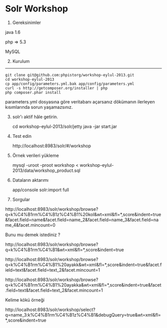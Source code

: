 Solr Workshop
========================


1) Gereksinimler

java 1.6

php => 5.3

MySQL

2) Kurulum
----------------------------------

    git clone git@github.com:phpistorg/workshop-eylul-2013.git
    cd workshop-eylul-2013
    cp app/config/parameters.yml.bak app/config/parameters.yml
    curl -s http://getcomposer.org/installer | php
    php composer.phar install

parameters.yml dosyasına göre veritabanı açarsanız dökümanın ilerleyen kısımlarında sorun yaşamazsınız.

3) solr'ı aktif hâle getirin.

    cd workshop-eylul-2013/solr/jetty
    java -jar start.jar

4) Test edin

    http://localhost:8983/solr/#/workshop


5) Örnek verileri yükleme

    mysql -uroot -proot workshop < workshop-eylul-2013/data/workshop_product.sql

6) Dataların aktarımı

    app/console solr:import full

7) Sorgular

http://localhost:8983/solr/workshop/browse?q=k%C4%B1rm%C4%B1z%C4%B1%20kol&wt=xml&fl=*,score&indent=true&facet.field=name&facet.field=name_2&facet.field=name_3&facet.field=name_4&facet.mincount=0

Bunu mu demek istediniz ?

http://localhost:8983/solr/workshop/browse?q=k%C4%B1rm%C4%B1&wt=xml&fl=*,score&indent=true

http://localhost:8983/solr/workshop/browse?q=k%C4%B1rm%C4%B1%20ayakk&wt=xml&fl=*,score&indent=true&facet.field=text&facet.field=text_2&facet.mincount=1

http://localhost:8983/solr/workshop/browse?q=k%C4%B1rm%C4%B1%20ayakka&wt=xml&fl=*,score&indent=true&facet.field=text&facet.field=text_2&facet.mincount=1

Kelime kökü örneği

http://localhost:8983/solr/workshop/select?q=name_3:k%C4%B1rm%C4%B1z%C4%B1&debugQuery=true&wt=xml&fl=*,score&indent=true




